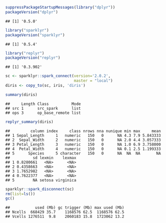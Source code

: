 <!-- README.md is generated from README.Rmd. Please edit that file -->
``` r
suppressPackageStartupMessages(library("dplyr"))
packageVersion("dplyr")
```

    ## [1] '0.5.0'

``` r
library("sparklyr")
packageVersion("sparklyr")
```

    ## [1] '0.5.4'

``` r
library("replyr")
packageVersion("replyr")
```

    ## [1] '0.3.902'

``` r
sc <- sparklyr::spark_connect(version='2.0.2', 
                              master = "local")
diris <- copy_to(sc, iris, 'diris')
```

``` r
summary(diris)
```

    ##     Length Class          Mode
    ## src 1      src_spark      list
    ## ops 3      op_base_remote list

``` r
replyr_summary(diris)
```

    ##         column index     class nrows nna nunique min max     mean
    ## 1 Sepal_Length     1   numeric   150   0      NA 4.3 7.9 5.843333
    ## 2  Sepal_Width     2   numeric   150   0      NA 2.0 4.4 3.057333
    ## 3 Petal_Length     3   numeric   150   0      NA 1.0 6.9 3.758000
    ## 4  Petal_Width     4   numeric   150   0      NA 0.1 2.5 1.199333
    ## 5      Species     5 character   150   0      NA  NA  NA       NA
    ##          sd lexmin    lexmax
    ## 1 0.8280661   <NA>      <NA>
    ## 2 0.4358663   <NA>      <NA>
    ## 3 1.7652982   <NA>      <NA>
    ## 4 0.7622377   <NA>      <NA>
    ## 5        NA setosa virginica

``` r
sparklyr::spark_disconnect(sc)
rm(list=ls())
gc()
```

    ##           used (Mb) gc trigger (Mb) max used (Mb)
    ## Ncells  668429 35.7    1168576 62.5  1168576 62.5
    ## Vcells 1276511  9.8    2060183 15.8  1723062 13.2

